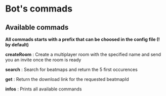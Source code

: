 # Bot's commads 

## Available commads 

**All commads starts with a prefix that can be choosed in the config file (! by default)**

**createRoom** : Create a multiplayer room with the specified name and send you an invite once the room is ready

**search** : Search for beatmaps and return the 5 first occurences

**get** : Return the download link for the requested beatmapId

**infos** : Prints all available commands
